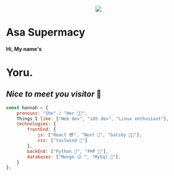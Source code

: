 
<p align="center">
<img src="https://media1.tenor.com/m/n2-YbzHQlMgAAAAC/mitaka-asa.gif" style="max-height:500px"/>
</p>

# Asa Supermacy 
#### Hi, My name's 
# Yoru. 
## ***Nice to meet you visitor*** 🤝

```javascript
const hannah = {
    pronouns: "She" / "Her 👩🏻",
    Things I like: ["Web dev", "iOS dev", "Linux enthusiast"],
    technologies: {
        frontEnd: {
            js: ["React 😎", "Next 🩷", "Gatsby 😵‍💫"],
            css: ["tailwind 🤭"]
        },
        backEnd: ["Python 🙈", "PHP 🫥"],
        databases: ["Mongo 😑 ", "MySql 🤧"],
    }
};
```
